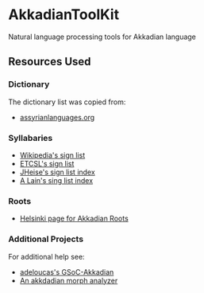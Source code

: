 # AkkadianToolKit 

Natural language processing tools for Akkadian language



## Resources Used 

### Dictionary 

The dictionary list was copied from:
- [assyrianlanguages.org](http://www.assyrianlanguages.org/akkadian/list.php)

### Syllabaries 

- [Wikipedia's sign list](https://en.wikipedia.org/wiki/List_of_cuneiform_signs)
- [ETCSL's sign list](http://etcsl.orinst.ox.ac.uk/edition2/signlist.php)
- [JHeise's sign list index](https://personal.sron.nl/~jheise/signlists/)
- [A Lain's sing list index](https://web.archive.org/web/20170812052827/http://www.alain.be/akkadien.html)

### Roots

- [Helsinki page for Akkadian
Roots](https://www.ling.helsinki.fi/~asahala/verblist.html)


### Additional Projects

For additional help see: 
- [adeloucas's GSoC-Akkadian](https://github.com/adeloucas/GSoC-Akkadian)
- [An akkdadian morph analyzer](https://github.com/dbamman/akkadian-morph-analyzer)
